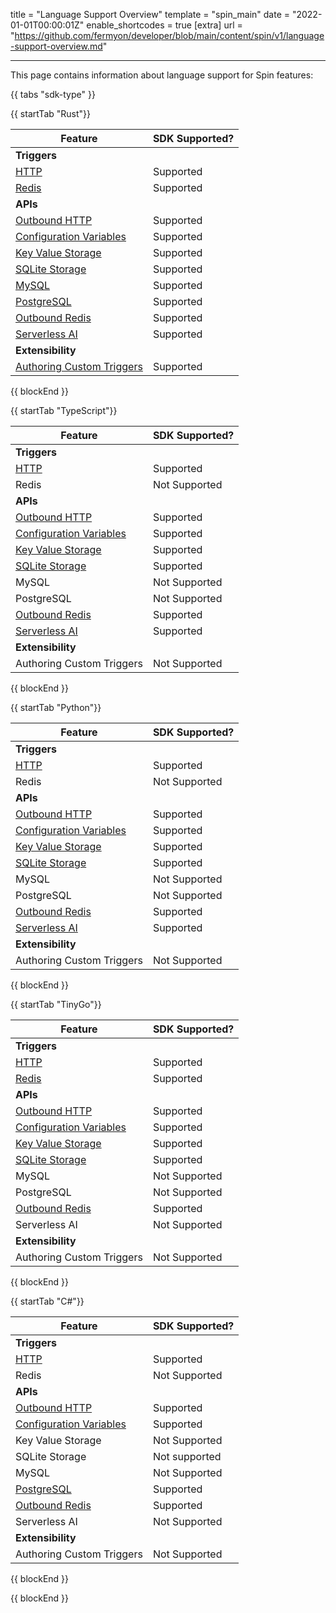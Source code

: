 title = "Language Support Overview"
template = "spin_main"
date = "2022-01-01T00:00:01Z"
enable_shortcodes = true
[extra]
url = "https://github.com/fermyon/developer/blob/main/content/spin/v1/language-support-overview.md"

---

This page contains information about language support for Spin features:

{{ tabs "sdk-type" }}

{{ startTab "Rust"}}

| Feature | SDK Supported? |
|-----|-----|
| **Triggers** |
| [HTTP](./http-trigger) | Supported |
| [Redis](./redis-trigger) | Supported |
| **APIs** |
| [Outbound HTTP](./rust-components.md#sending-outbound-http-requests) | Supported |
| [Configuration Variables](./variables) | Supported |
| [Key Value Storage](./kv-store-api-guide) | Supported |
| [SQLite Storage](./sqlite-api-guide) | Supported |
| [MySQL](./rdbms-storage#using-mysql-and-postgresql-from-applications) | Supported |
| [PostgreSQL](./rdbms-storage#using-mysql-and-postgresql-from-applications) | Supported |
| [Outbound Redis](./rust-components.md#storing-data-in-redis-from-rust-components) | Supported |
| [Serverless AI](./rust-components.md#ai-inferencing-from-rust-components) | Supported |
| **Extensibility** |
| [Authoring Custom Triggers](./extending-and-embedding) | Supported |

{{ blockEnd }}

{{ startTab "TypeScript"}}

| Feature | SDK Supported? |
|-----|-----|
| **Triggers** |
| [HTTP](./javascript-components#http-components) | Supported |
| Redis | Not Supported |
| **APIs** |
| [Outbound HTTP](./javascript-components#sending-outbound-http-requests) | Supported |
| [Configuration Variables](./dynamic-configuration#custom-config-variables) | Supported |
| [Key Value Storage](./kv-store-api-guide) | Supported |
| [SQLite Storage](./sqlite-api-guide) | Supported |
| MySQL | Not Supported |
| PostgreSQL| Not Supported |
| [Outbound Redis](./javascript-components#storing-data-in-redis-from-jsts-components) | Supported |
| [Serverless AI](./javascript-components#ai-inferencing-from-jsts-components) | Supported |
| **Extensibility** |
| Authoring Custom Triggers | Not Supported |

{{ blockEnd }}

{{ startTab "Python"}}

| Feature | SDK Supported? |
|-----|-----|
| **Triggers** |
| [HTTP](./python-components#a-simple-http-components-example) | Supported |
| Redis | Not Supported |
| **APIs** |
| [Outbound HTTP](./python-components#an-outbound-http-example) | Supported |
| [Configuration Variables](./dynamic-configuration#custom-config-variables) | Supported |
| [Key Value Storage](./kv-store-api-guide) | Supported |
| [SQLite Storage](./sqlite-api-guide) | Supported |
| MySQL | Not Supported |
| PostgreSQL | Not Supported |
| [Outbound Redis](./python-components#an-outbound-redis-example) | Supported |
| [Serverless AI](./python-components#ai-inferencing-from-python-components) | Supported |
| **Extensibility** |
| Authoring Custom Triggers | Not Supported |

{{ blockEnd }}

{{ startTab "TinyGo"}}

| Feature | SDK Supported? |
|-----|-----|
| **Triggers** |
| [HTTP](./go-components#http-components) | Supported |
| [Redis](./go-components#redis-components) | Supported |
| **APIs** |
| [Outbound HTTP](./go-components#sending-outbound-http-requests) | Supported |
| [Configuration Variables](./dynamic-configuration#custom-config-variables) | Supported |
| [Key Value Storage](./kv-store-api-guide) | Supported |
| [SQLite Storage](./sqlite-api-guide) | Supported |
| MySQL | Not Supported |
| PostgreSQL | Not Supported |
| [Outbound Redis](./go-components#storing-data-in-redis-from-go-components) | Supported |
| Serverless AI | Not Supported |
| **Extensibility** |
| Authoring Custom Triggers | Not Supported |

{{ blockEnd }}

{{ startTab "C#"}}

| Feature | SDK Supported? |
|-----|-----|
| **Triggers** |
| [HTTP](https://github.com/fermyon/spin-dotnet-sdk#handling-http-requests) | Supported |
| Redis | Not Supported |
| **APIs** |
| [Outbound HTTP](https://github.com/fermyon/spin-dotnet-sdk#making-outbound-http-requests) | Supported |
| [Configuration Variables](./dynamic-configuration#custom-config-variables) | Supported |
| Key Value Storage | Not Supported |
| SQLite Storage | Not supported |
| MySQL | Not Supported |
| [PostgreSQL](https://github.com/fermyon/spin-dotnet-sdk#working-with-postgres) | Supported |
| [Outbound Redis](https://github.com/fermyon/spin-dotnet-sdk#making-redis-requests) | Supported |
| Serverless AI | Not Supported |
| **Extensibility** |
| Authoring Custom Triggers | Not Supported |

{{ blockEnd }}

{{ blockEnd }}
